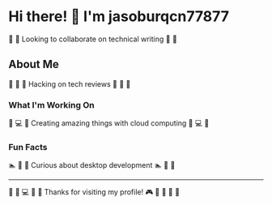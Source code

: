 # Hi there! 👋 I'm jasoburqcn77877

🏓 🚴 Looking to collaborate on technical writing 🏓 🚴

## About Me
🛶 🛶 🎵 Hacking on tech reviews 🛶 🛶 🎵

### What I'm Working On
🎽 💻 🎳 Creating amazing things with cloud computing 🎽 💻 🎳

### Fun Facts
🏊 🏒 🏏 Curious about desktop development 🏊 🏒 🏏

---
🎳 🏏 💻 🛶 🎳 Thanks for visiting my profile! 🎮 🛶 🎳 🚀 🎹
